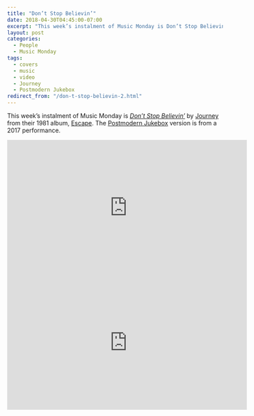 ```yaml
---
title: "Don’t Stop Believin’"
date: 2018-04-30T04:45:00-07:00
excerpt: "This week’s instalment of Music Monday is Don’t Stop Believin’. The 1981 Journey original and a 2017 cover by Postmodern Jukebox."
layout: post
categories:
  - People
  - Music Monday
tags:
  - covers
  - music
  - video
  - Journey
  - Postmodern Jukebox
redirect_from: "/don-t-stop-believin-2.html"
---
```

This week’s instalment of Music Monday is [_Don’t Stop Believin’_](https://en.wikipedia.org/wiki/Don%27t_Stop_Believin%27) by [Journey](http://journeymusic.com/) from their 1981 album, [Escape](https://en.wikipedia.org/wiki/Escape_(Journey_album)). The [Postmodern Jukebox](https://www.youtube.com/channel/UCORIeT1hk6tYBuntEXsguLg) version is from a 2017 performance.
<div class="video-container">
  <iframe width="560" height="315" src="https://www.youtube.com/embed/1k8craCGpgs" frameborder="0" allowfullscreen></iframe>
</div>

<div class="video-container">
  <iframe width="560" height="315" src="https://www.youtube.com/embed/UngXu2zwF9E" frameborder="0" allowfullscreen></iframe>
</div>

